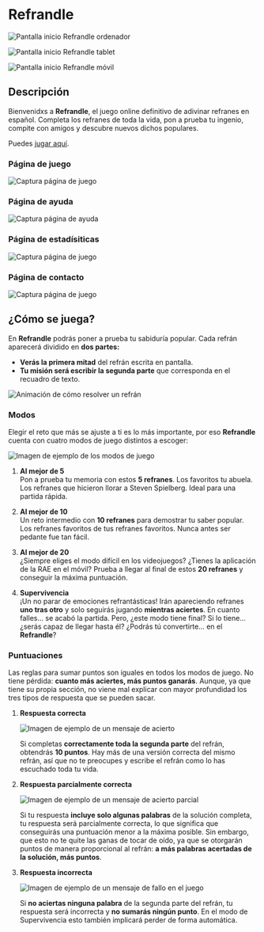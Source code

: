 # Refrandle

![Pantalla inicio Refrandle ordenador](multimedia/imagenes/ejemplo_inicio_1.png)

![Pantalla inicio Refrandle tablet](multimedia/imagenes/ejemplo_inicio_2.png)

![Pantalla inicio Refrandle móvil](multimedia/imagenes/ejemplo_inicio_3.png)

## Descripción

Bienvenidxs a **Refrandle**, el juego online definitivo de adivinar refranes en español. Completa los refranes de toda la vida, pon a prueba tu ingenio, compite con amigos y descubre nuevos dichos populares.

Puedes [jugar aquí](https://refrandle.es/).

### Página de juego

![Captura página de juego](multimedia/imagenes/pagina_juego.png)


### Página de ayuda

![Captura página de ayuda](multimedia/imagenes/pagina_ayuda.png)


### Página de estadísiticas

![Captura página de juego](multimedia/imagenes/pagina_estadisticas.png)


### Página de contacto

![Captura página de juego](multimedia/imagenes/pagina_contacto.png)


## ¿Cómo se juega?

En **Refrandle** podrás poner a prueba tu sabiduría popular. Cada refrán aparecerá dividido en **dos partes:**

- **Verás la primera mitad** del refrán escrita en pantalla.  
- **Tu misión será escribir la segunda parte** que corresponda en el recuadro de texto.

![Animación de cómo resolver un refrán](multimedia/imagenes/ejemplo_animacion.png)

### Modos

Elegir el reto que más se ajuste a ti es lo más importante, por eso **Refrandle** cuenta con cuatro modos de juego distintos a escoger:

![Imagen de ejemplo de los modos de juego](multimedia/imagenes/modos_capture.png)

1. **Al mejor de 5**  
   Pon a prueba tu memoria con estos **5 refranes**. Los favoritos tu abuela. Los refranes que hicieron llorar a Steven Spielberg. Ideal para una partida rápida.

2. **Al mejor de 10**  
   Un reto intermedio con **10 refranes** para demostrar tu saber popular. Los refranes favoritos de tus refranes favoritos. Nunca antes ser pedante fue tan fácil.

3. **Al mejor de 20**  
   ¿Siempre eliges el modo difícil en los videojuegos? ¿Tienes la aplicación de la RAE en el móvil? Prueba a llegar al final de estos **20 refranes** y conseguir la máxima puntuación.

4. **Supervivencia**  
   ¡Un no parar de emociones refrantásticas! Irán apareciendo refranes **uno tras otro** y solo seguirás jugando **mientras aciertes**. En cuanto falles... se acabó la partida. Pero, ¿este modo tiene final? Si lo tiene... ¿serás capaz de llegar hasta él? ¿Podrás tú convertirte… en el **Refrandle**?

### Puntuaciones

Las reglas para sumar puntos son iguales en todos los modos de juego. No tiene pérdida: **cuanto más aciertes, más puntos ganarás**. Aunque, ya que tiene su propia sección, no viene mal explicar con mayor profundidad los tres tipos de respuesta que se pueden sacar.

1. **Respuesta correcta**  

    ![Imagen de ejemplo de un mensaje de acierto](multimedia/imagenes/acierto_capture.png)
    
    Si completas **correctamente toda la segunda parte** del refrán, obtendrás **10 puntos**. Hay más de una versión correcta del mismo refrán, así que no te preocupes y escribe el refrán como lo has escuchado toda tu vida.

2. **Respuesta parcialmente correcta**  
   
    ![Imagen de ejemplo de un mensaje de acierto parcial](multimedia/imagenes/acierto_parcial_capture.png)

    Si tu respuesta **incluye solo algunas palabras** de la solución completa, tu respuesta será parcialmente correcta, lo que significa que conseguirás una puntuación menor a la máxima posible. Sin embargo, que esto no te quite las ganas de tocar de oído, ya que se otorgarán puntos de manera proporcional al refrán: **a más palabras acertadas de la solución, más puntos**.

3. **Respuesta incorrecta**

    ![Imagen de ejemplo de un mensaje de fallo en el juego](multimedia/imagenes/fallo_capture.png)

    Si **no aciertas ninguna palabra** de la segunda parte del refrán, tu respuesta será incorrecta y **no sumarás ningún punto**. En el modo de Supervivencia esto también implicará perder de forma automática.